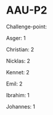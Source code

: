# AAU-P2

Challenge-point:

Asger: 1

Christian: 2

Nicklas: 2

Kennet: 2

Emil: 2

Ibrahim:  1

Johannes: 1

